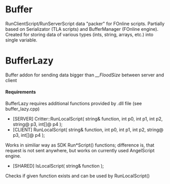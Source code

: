 Buffer
======

RunClientScript/RunServerScript data "packer" for FOnline scripts. Partially based on Serializator (TLA scripts) and BufferManager (FOnline engine). Created for storing data of various types (ints, string, arrays, etc.) into single variable.

BufferLazy
===========

Buffer addon for sending data bigger than *__FloodSize* between server and client

#### Requirements ####
BufferLazy requires additional functions provided by .dll file (see buffer_lazy.cpp)

* [SERVER] Critter::RunLocalScript( string& function, int p0, int p1, int p2, string@ p3, int[]@ p4 );
* [CLIENT] RunLocalScript( string& function, int p0, int p1, int p2, string@ p3, int[]@ p4 );

Works in similiar way as SDK Run*Script() functions; difference is, that request is not sent anywhere, but works on currently used AngelScript engine.

* [SHARED] IsLocalScript( string& function );

Checks if given function exists and can be used by RunLocalScript()
